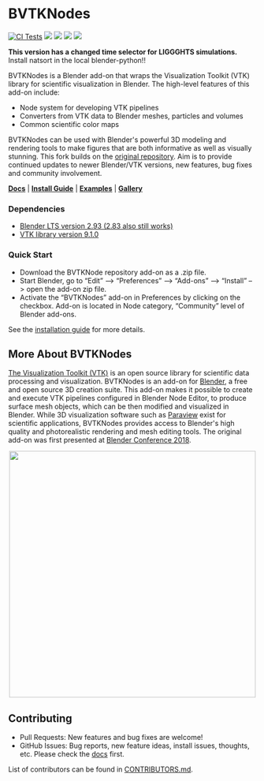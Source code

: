 # BVTKNodes
[![CI Tests](https://github.com/tkeskita/BVtkNodes/actions/workflows/blender-tests.yml/badge.svg)](https://github.com/tkeskita/BVtkNodes/actions/workflows/blender-tests.yml) [![](https://readthedocs.org/projects/bvtknodes/badge/?version=latest)](https://bvtknodes.readthedocs.io) [![](https://img.shields.io/github/license/tkeskita/BVtkNodes)](https://github.com/tkeskita/BVtkNodes/blob/master/LICENSE) [![](https://img.shields.io/badge/Download-.zip-blue)](https://github.com/tkeskita/BVtkNodes/archive/master.zip) ![](https://img.shields.io/github/stars/tkeskita/BVtkNodes?style=social)

**This version has a changed time selector for LIGGGHTS simulations.** Install natsort in the local blender-python!!


BVTKNodes is a Blender add-on that wraps the Visualization Toolkit (VTK) library for scientific visualization in Blender.
The high-level features of this add-on include:

- Node system for developing VTK pipelines
- Converters from VTK data to Blender meshes, particles and volumes
- Common scientific color maps

BVTKNodes can be used with Blender's powerful 3D modeling and rendering tools to make figures that are both informative as well as visually stunning.
This fork builds on the [original repository](https://github.com/simboden/BVtkNodes). Aim is to provide continued updates to newer Blender/VTK versions, new features, bug fixes and community involvement.

[**Docs**](https://bvtknodes.readthedocs.io/en/latest/) | [**Install Guide**](https://bvtknodes.readthedocs.io/en/latest/BVTKNodes.html#installation-of-vtk-for-blender) | [**Examples**](https://bvtknodes.readthedocs.io/en/latest/BVTKNodes.html#simple-example-human-head-visualization) | [**Gallery**](https://blenderartists.org/t/bvtknodes-gallery/1161079)

### Dependencies
- [Blender LTS version 2.93 (2.83 also still works)](https://www.blender.org/download/lts/)
- [VTK library version 9.1.0](https://pypi.org/project/vtk/9.1.0/)

### Quick Start
- Download the BVTKNode repository add-on as a .zip file.
- Start Blender, go to “Edit” –> “Preferences” –> “Add-ons” –> “Install” –> open the add-on zip file.
- Activate the “BVTKNodes” add-on in Preferences by clicking on the checkbox. Add-on is located in Node category, “Community” level of Blender add-ons.

See the [installation guide](https://bvtknodes.readthedocs.io/en/latest/BVTKNodes.html#installation-of-vtk-for-blender) for more details.


## More About BVTKNodes
[The Visualization Toolkit (VTK)](https://www.vtk.org/) is an open source library for scientific data processing and visualization.
BVTKNodes is an add-on for [Blender](https://www.blender.org/), a free and open source 3D creation suite.
This add-on makes it possible to create and execute VTK pipelines configured in Blender Node Editor, to produce surface mesh objects, which can be then modified and visualized in Blender.
While 3D visualization software such as [Paraview](https://www.paraview.org/) exist for scientific applications, BVTKNodes provides access to Blender's high quality and photorealistic rendering and mesh editing tools.
The original add-on was first presented at [Blender Conference 2018](https://www.youtube.com/watch?v=KcF4LBTTyvk).

<p  align="center">
<img  width="500" src="https://raw.githubusercontent.com/tkeskita/BVtkNodes/master/docs/images/isosurfaces.png">
</p>

##  Contributing
- Pull Requests: New features and bug fixes are welcome!
- GitHub Issues: Bug reports, new feature ideas, install issues, thoughts, etc. Please check the [docs](https://bvtknodes.readthedocs.io/en/latest/BVTKNodes.html#help-with-issues) first.

List of contributors can be found in [CONTRIBUTORS.md](https://github.com/tkeskita/BVtkNodes/blob/master/CONTRIBUTORS.md).
